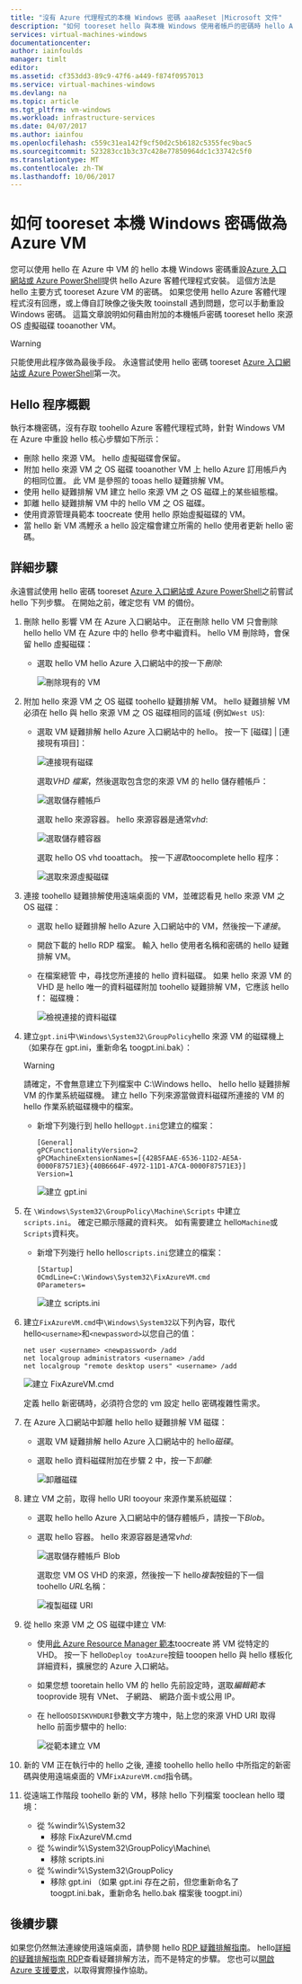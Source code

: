 ```yaml
---
title: "沒有 Azure 代理程式的本機 Windows 密碼 aaaReset |Microsoft 文件"
description: "如何 tooreset hello 與本機 Windows 使用者帳戶的密碼時 hello Azure 客體代理程式未安裝或在 VM 上正常運作"
services: virtual-machines-windows
documentationcenter: 
author: iainfoulds
manager: timlt
editor: 
ms.assetid: cf353dd3-89c9-47f6-a449-f874f0957013
ms.service: virtual-machines-windows
ms.devlang: na
ms.topic: article
ms.tgt_pltfrm: vm-windows
ms.workload: infrastructure-services
ms.date: 04/07/2017
ms.author: iainfou
ms.openlocfilehash: c559c31ea142f9cf50d2c5b6182c5355fec9bac5
ms.sourcegitcommit: 523283cc1b3c37c428e77850964dc1c33742c5f0
ms.translationtype: MT
ms.contentlocale: zh-TW
ms.lasthandoff: 10/06/2017
---
```

# <a name="how-tooreset-local-windows-password-for-azure-vm"></a>如何 tooreset 本機 Windows 密碼做為 Azure VM
您可以使用 hello 在 Azure 中 VM 的 hello 本機 Windows 密碼重設[Azure 入口網站或 Azure PowerShell](reset-rdp.md?toc=%2fazure%2fvirtual-machines%2fwindows%2ftoc.json)提供 hello Azure 客體代理程式安裝。 這個方法是 hello 主要方式 tooreset Azure VM 的密碼。 如果您使用 hello Azure 客體代理程式沒有回應，或上傳自訂映像之後失敗 tooinstall 遇到問題，您可以手動重設 Windows 密碼。 這篇文章說明如何藉由附加的本機帳戶密碼 tooreset hello 來源 OS 虛擬磁碟 tooanother VM。 

> [!WARNING]
> 只能使用此程序做為最後手段。 永遠嘗試使用 hello 密碼 tooreset [Azure 入口網站或 Azure PowerShell](reset-rdp.md?toc=%2fazure%2fvirtual-machines%2fwindows%2ftoc.json)第一次。
> 
> 

## <a name="overview-of-hello-process"></a>Hello 程序概觀
執行本機密碼，沒有存取 toohello Azure 客體代理程式時，針對 Windows VM 在 Azure 中重設 hello 核心步驟如下所示：

* 刪除 hello 來源 VM。 hello 虛擬磁碟會保留。
* 附加 hello 來源 VM 之 OS 磁碟 tooanother VM 上 hello Azure 訂用帳戶內的相同位置。 此 VM 是參照的 tooas hello 疑難排解 VM。
* 使用 hello 疑難排解 VM 建立 hello 來源 VM 之 OS 磁碟上的某些組態檔。
* 卸離 hello 疑難排解 VM 中的 hello VM 之 OS 磁碟。
* 使用資源管理員範本 toocreate 使用 hello 原始虛擬磁碟的 VM。
* 當 hello 新 VM 馮鰹氶 a hello 設定檔會建立所需的 hello 使用者更新 hello 密碼。

## <a name="detailed-steps"></a>詳細步驟
永遠嘗試使用 hello 密碼 tooreset [Azure 入口網站或 Azure PowerShell](reset-rdp.md?toc=%2fazure%2fvirtual-machines%2fwindows%2ftoc.json)之前嘗試 hello 下列步驟。 在開始之前，確定您有 VM 的備份。 

1. 刪除 hello 影響 VM 在 Azure 入口網站中。 正在刪除 hello VM 只會刪除 hello hello VM 在 Azure 中的 hello 參考中繼資料。 hello VM 刪除時，會保留 hello 虛擬磁碟：
   
   * 選取 hello VM hello Azure 入口網站中的按一下*刪除*:
     
     ![刪除現有的 VM](./media/reset-local-password-without-agent/delete_vm.png)
2. 附加 hello 來源 VM 之 OS 磁碟 toohello 疑難排解 VM。 hello 疑難排解 VM 必須在 hello 與 hello 來源 VM 之 OS 磁碟相同的區域 (例如`West US`):
   
   * 選取 VM 疑難排解 hello Azure 入口網站中的 hello。 按一下 [磁碟] | [連接現有項目]：
     
     ![連接現有磁碟](./media/reset-local-password-without-agent/disks_attach_existing.png)
     
     選取*VHD 檔案*，然後選取包含您的來源 VM 的 hello 儲存體帳戶：
     
     ![選取儲存體帳戶](./media/reset-local-password-without-agent/disks_select_storageaccount.PNG)
     
     選取 hello 來源容器。 hello 來源容器是通常*vhd*:
     
     ![選取儲存體容器](./media/reset-local-password-without-agent/disks_select_container.png)
     
     選取 hello OS vhd tooattach。 按一下*選取*toocomplete hello 程序：
     
     ![選取來源虛擬磁碟](./media/reset-local-password-without-agent/disks_select_source_vhd.png)
3. 連接 toohello 疑難排解使用遠端桌面的 VM，並確認看見 hello 來源 VM 之 OS 磁碟：
   
   * 選取 hello 疑難排解 hello Azure 入口網站中的 VM，然後按一下*連接*。
   * 開啟下載的 hello RDP 檔案。 輸入 hello 使用者名稱和密碼的 hello 疑難排解 VM。
   * 在檔案總管 中，尋找您所連接的 hello 資料磁碟。 如果 hello 來源 VM 的 VHD 是 hello 唯一的資料磁碟附加 toohello 疑難排解 VM，它應該 hello f： 磁碟機：
     
     ![檢視連接的資料磁碟](./media/reset-local-password-without-agent/troubleshooting_vm_fileexplorer.png)
4. 建立`gpt.ini`中`\Windows\System32\GroupPolicy`hello 來源 VM 的磁碟機上 （如果存在 gpt.ini，重新命名 toogpt.ini.bak）：
   
   > [!WARNING]
   > 請確定，不會無意建立下列檔案中 C:\Windows hello、 hello hello 疑難排解 VM 的作業系統磁碟機。 建立 hello 下列來源當做資料磁碟所連接的 VM 的 hello 作業系統磁碟機中的檔案。
   > 
   > 
   
   * 新增下列幾行到 hello hello`gpt.ini`您建立的檔案：
     
     ```
     [General]
     gPCFunctionalityVersion=2
     gPCMachineExtensionNames=[{42B5FAAE-6536-11D2-AE5A-0000F87571E3}{40B6664F-4972-11D1-A7CA-0000F87571E3}]
     Version=1
     ```
     
     ![建立 gpt.ini](./media/reset-local-password-without-agent/create_gpt_ini.png)
5. 在 `\Windows\System32\GroupPolicy\Machine\Scripts` 中建立 `scripts.ini`。 確定已顯示隱藏的資料夾。 如有需要建立 hello`Machine`或`Scripts`資料夾。
   
   * 新增下列幾行 hello hello`scripts.ini`您建立的檔案：
     
     ```
     [Startup]
     0CmdLine=C:\Windows\System32\FixAzureVM.cmd
     0Parameters=
     ```
     
     ![建立 scripts.ini](./media/reset-local-password-without-agent/create_scripts_ini.png)
6. 建立`FixAzureVM.cmd`中`\Windows\System32`以下列內容，取代 hello`<username>`和`<newpassword>`以您自己的值：
   
    ```
    net user <username> <newpassword> /add
    net localgroup administrators <username> /add
    net localgroup "remote desktop users" <username> /add

    ```

    ![建立 FixAzureVM.cmd](./media/reset-local-password-without-agent/create_fixazure_cmd.png)
   
    定義 hello 新密碼時，必須符合您的 vm 設定 hello 密碼複雜性需求。
7. 在 Azure 入口網站中卸離 hello hello 疑難排解 VM 磁碟：
   
   * 選取 VM 疑難排解 hello Azure 入口網站中的 hello*磁碟*。
   * 選取 hello 資料磁碟附加在步驟 2 中，按一下*卸離*:
     
     ![卸離磁碟](./media/reset-local-password-without-agent/detach_disk.png)
8. 建立 VM 之前，取得 hello URI tooyour 來源作業系統磁碟：
   
   * 選取 hello hello Azure 入口網站中的儲存體帳戶，請按一下*Blob*。
   * 選取 hello 容器。 hello 來源容器是通常*vhd*:
     
     ![選取儲存體帳戶 Blob](./media/reset-local-password-without-agent/select_storage_details.png)
     
     選取您 VM OS VHD 的來源，然後按一下 hello*複製*按鈕的下一個 toohello *URL*名稱：
     
     ![複製磁碟 URI](./media/reset-local-password-without-agent/copy_source_vhd_uri.png)
9. 從 hello 來源 VM 之 OS 磁碟中建立 VM:
   
   * 使用[此 Azure Resource Manager 範本](https://github.com/Azure/azure-quickstart-templates/tree/master/201-vm-specialized-vhd)toocreate 將 VM 從特定的 VHD。 按一下 hello`Deploy tooAzure`按鈕 tooopen hello 與 hello 樣板化詳細資料，擴展您的 Azure 入口網站。
   * 如果您想 tooretain hello VM 的 hello 先前設定時，選取*編輯範本*tooprovide 現有 VNet、 子網路、 網路介面卡或公用 IP。
   * 在 hello`OSDISKVHDURI`參數文字方塊中，貼上您的來源 VHD URI 取得 hello 前面步驟中的 hello:
     
     ![從範本建立 VM](./media/reset-local-password-without-agent/create_new_vm_from_template.png)
10. 新的 VM 正在執行中的 hello 之後, 連接 toohello hello hello 中所指定的新密碼與使用遠端桌面的 VM`FixAzureVM.cmd`指令碼。
11. 從遠端工作階段 toohello 新的 VM，移除 hello 下列檔案 tooclean hello 環境：
    
    * 從 %windir%\System32
      * 移除 FixAzureVM.cmd
    * 從 %windir%\System32\GroupPolicy\Machine\
      * 移除 scripts.ini
    * 從 %windir%\System32\GroupPolicy
      * 移除 gpt.ini （如果 gpt.ini 存在之前，但您重新命名了 toogpt.ini.bak，重新命名 hello.bak 檔案後 toogpt.ini）

## <a name="next-steps"></a>後續步驟
如果您仍然無法連線使用遠端桌面，請參閱 hello [RDP 疑難排解指南](troubleshoot-rdp-connection.md?toc=%2fazure%2fvirtual-machines%2fwindows%2ftoc.json)。 hello[詳細的疑難排解指南 RDP](detailed-troubleshoot-rdp.md?toc=%2fazure%2fvirtual-machines%2fwindows%2ftoc.json)查看疑難排解方法，而不是特定的步驟。 您也可以[開啟 Azure 支援要求](https://azure.microsoft.com/support/options/)，以取得實際操作協助。


